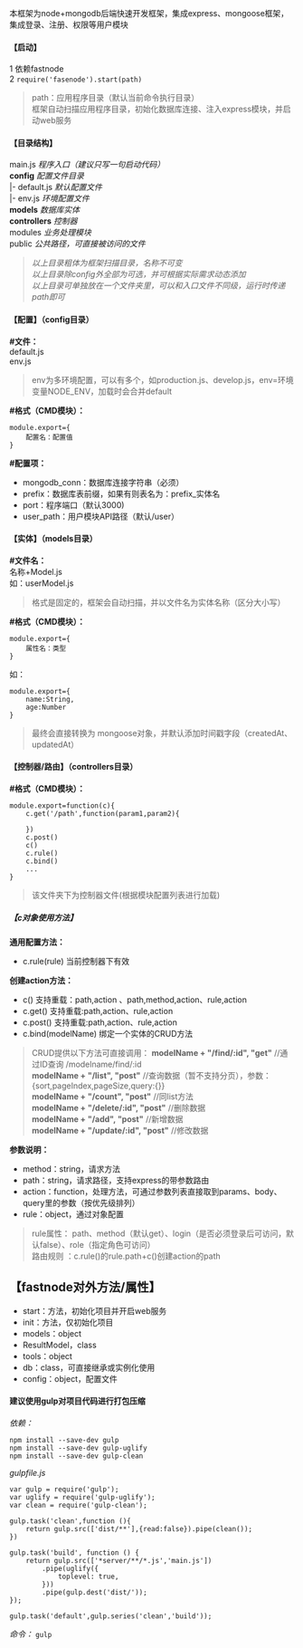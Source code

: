 本框架为node+mongodb后端快速开发框架，集成express、mongoose框架，集成登录、注册、权限等用户模块
#### 【启动】  
1 依赖fastnode   
2 `require('fasenode').start(path)`   
> path：应用程序目录（默认当前命令执行目录）  
> 框架自动扫描应用程序目录，初始化数据库连接、注入express模块，并启动web服务

#### 【目录结构】
main.js  *程序入口（建议只写一句启动代码）*  
**config**  *配置文件目录*  
|- default.js *默认配置文件*  
|- env.js  *环境配置文件*    
**models**  *数据库实体*  
**controllers**  *控制器*  
modules  *业务处理模块*  
public *公共路径，可直接被访问的文件*

>*以上目录粗体为框架扫描目录，名称不可变*  
>*以上目录除config外全部为可选，并可根据实际需求动态添加*  
>*以上目录可单独放在一个文件夹里，可以和入口文件不同级，运行时传递path即可*

#### 【配置】（config目录）

**#文件：**  
default.js  
env.js  
>env为多环境配置，可以有多个，如production.js、develop.js，env=环境变量NODE_ENV，加载时会合并default  


**#格式（CMD模块）：**  
```
module.export={
    配置名：配置值
}
```  

**#配置项：**  
* mongodb_conn：数据库连接字符串（必须）  
* prefix：数据库表前缀，如果有则表名为：prefix_实体名   
* port：程序端口（默认3000)
* user_path：用户模块API路径（默认/user）

#### 【实体】（models目录）

**#文件名：**  
名称+Model.js  
如：userModel.js
> 格式是固定的，框架会自动扫描，并以文件名为实体名称（区分大小写）  


**#格式（CMD模块）：**  
```
module.export={
    属性名：类型
}
```  
如：
```
module.export={
    name:String,
	age:Number
}
```  
> 最终会直接转换为 mongoose对象，并默认添加时间戳字段（createdAt、updatedAt）


#### 【控制器/路由】（controllers目录）
**#格式（CMD模块）：**  
```
module.export=function(c){
	c.get('/path',function(param1,param2){
		
	})
	c.post()
	c()
	c.rule()
	c.bind()
	...
}
```  


 > 该文件夹下为控制器文件(根据模块配置列表进行加载)  

##### 【c对象使用方法】  
**通用配置方法：**
* c.rule(rule) 当前控制器下有效  

**创建action方法：**
* c() 支持重载：path,action 、path,method,action、rule,action
* c.get() 支持重载:path,action、rule,action  
* c.post() 支持重载:path,action、rule,action
* c.bind(modelName) 绑定一个实体的CRUD方法  
>  CRUD提供以下方法可直接调用：
**modelName + "/find/:id", "get"** //通过ID查询 /modelname/find/:id  
**modelName + "/list", "post"** //查询数据（暂不支持分页），参数：{sort,pageIndex,pageSize,query:{}}    
**modelName + "/count", "post"** //同list方法  
**modelName + "/delete/:id", "post"**  //删除数据  
**modelName + "/add", "post"** //新增数据  
**modelName + "/update/:id", "post"** //修改数据  

**参数说明：**
* method：string，请求方法
* path：string，请求路径，支持express的带参数路由
* action：function，处理方法，可通过参数列表直接取到params、body、query里的参数（按优先级排列）
* rule：object，通过对象配置
> rule属性：
path、method（默认get）、login（是否必须登录后可访问，默认false）、role（指定角色可访问）   
> 路由规则 ：c.rule()的rule.path+c()创建action的path

## 【fastnode对外方法/属性】
 * start：方法，初始化项目并开启web服务
 * init：方法，仅初始化项目
 * models：object
 * ResultModel，class
 * tools：object
 * db：class，可直接继承或实例化使用
 * config：object，配置文件


#### 建议使用gulp对项目代码进行打包压缩

*依赖：*

```
npm install --save-dev gulp
npm install --save-dev gulp-uglify
npm install --save-dev gulp-clean
```

*gulpfile.js*

```
var gulp = require('gulp');
var uglify = require('gulp-uglify');
var clean = require('gulp-clean');

gulp.task('clean',function (){
    return gulp.src(['dist/**'],{read:false}).pipe(clean());
})

gulp.task('build', function () {
    return gulp.src(['*server/**/*.js','main.js'])
        .pipe(uglify({
            toplevel: true,
        }))
        .pipe(gulp.dest('dist/'));
});

gulp.task('default',gulp.series('clean','build'));

```

*命令：*
`gulp`
